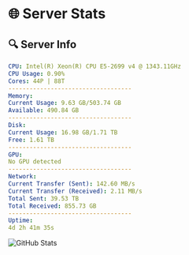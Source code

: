 # 🌐 Server Stats
## 🔍 Server Info
```yaml
CPU: Intel(R) Xeon(R) CPU E5-2699 v4 @ 1343.11GHz
CPU Usage: 0.90%
Cores: 44P | 88T
-----------------------------------
Memory:
Current Usage: 9.63 GB/503.74 GB
Available: 490.84 GB
-----------------------------------
Disk:
Current Usage: 16.98 GB/1.71 TB
Free: 1.61 TB
-----------------------------------
GPU:
No GPU detected
-----------------------------------
Network:
Current Transfer (Sent): 142.60 MB/s
Current Transfer (Received): 2.11 MB/s
Total Sent: 39.53 TB
Total Received: 855.73 GB
-----------------------------------
Uptime:
4d 2h 41m 35s
```
![GitHub Stats](https://img.shields.io/badge/Updated-2025-02-12_01:24:53-blue)